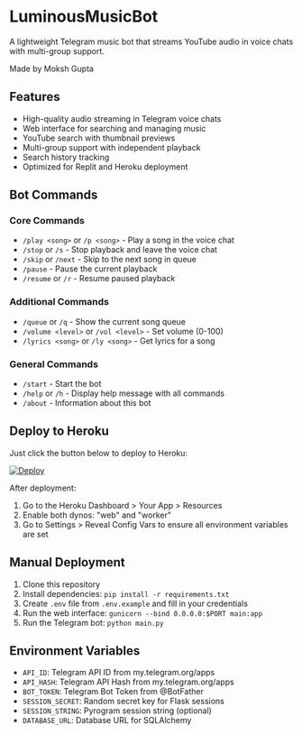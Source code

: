 # LuminousMusicBot

A lightweight Telegram music bot that streams YouTube audio in voice chats with multi-group support.

Made by Moksh Gupta

## Features

- High-quality audio streaming in Telegram voice chats
- Web interface for searching and managing music
- YouTube search with thumbnail previews
- Multi-group support with independent playback
- Search history tracking
- Optimized for Replit and Heroku deployment

## Bot Commands

### Core Commands
- `/play <song>` or `/p <song>` - Play a song in the voice chat
- `/stop` or `/s` - Stop playback and leave the voice chat
- `/skip` or `/next` - Skip to the next song in queue
- `/pause` - Pause the current playback
- `/resume` or `/r` - Resume paused playback

### Additional Commands
- `/queue` or `/q` - Show the current song queue
- `/volume <level>` or `/vol <level>` - Set volume (0-100)
- `/lyrics <song>` or `/ly <song>` - Get lyrics for a song

### General Commands
- `/start` - Start the bot
- `/help` or `/h` - Display help message with all commands
- `/about` - Information about this bot

## Deploy to Heroku

Just click the button below to deploy to Heroku:

[![Deploy](https://www.herokucdn.com/deploy/button.svg)](https://heroku.com/deploy)

After deployment:
1. Go to the Heroku Dashboard > Your App > Resources
2. Enable both dynos: "web" and "worker"
3. Go to Settings > Reveal Config Vars to ensure all environment variables are set

## Manual Deployment

1. Clone this repository
2. Install dependencies: `pip install -r requirements.txt`
3. Create `.env` file from `.env.example` and fill in your credentials
4. Run the web interface: `gunicorn --bind 0.0.0.0:$PORT main:app`
5. Run the Telegram bot: `python main.py`

## Environment Variables

- `API_ID`: Telegram API ID from my.telegram.org/apps
- `API_HASH`: Telegram API Hash from my.telegram.org/apps
- `BOT_TOKEN`: Telegram Bot Token from @BotFather
- `SESSION_SECRET`: Random secret key for Flask sessions
- `SESSION_STRING`: Pyrogram session string (optional)
- `DATABASE_URL`: Database URL for SQLAlchemy